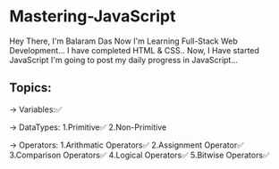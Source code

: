 # Mastering-JavaScript
Hey There, I'm Balaram Das 
Now I'm Learning Full-Stack Web Development...
I have completed HTML & CSS..
Now, I Have started JavaScript 
I'm going to post my daily progress in JavaScript...

## Topics:

-> Variables:✅

-> DataTypes:
    1.Primitive✅
    2.Non-Primitive
    
-> Operators:
    1.Arithmatic Operators✅
    2.Assignment Operator✅
    3.Comparison Operators✅
    4.Logical Operators✅
    5.Bitwise Operators✅
